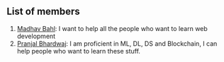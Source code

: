 ## List of members

1. [Madhav Bahl](https://github.com/MadhavBahlMD): I want to help all the people who want to learn web development
2. [Pranjal Bhardwaj](https://github.com/Bhard27): I am proficient in ML, DL, DS and Blockchain, I can help people who want to learn these stuff.
